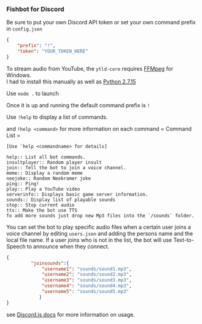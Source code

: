 ### Fishbot for Discord

Be sure to put your own Discord API token or set your own command prefix in `config.json`
```json
{
    "prefix": "!",
    "token": "YOUR_TOKEN_HERE"
}
```
To stream audio from YouTube, the `ytld-core` requires [FFMpeg](https://www.ffmpeg.org/download.html#build-windows  "FFMpeg") for Windows.  
I had to install this manually as well as [Python 2.7.15](https://www.python.org/downloads/release/python-2715/ "Python 2.7.15")

Use `node .` to launch

Once it is up and running the default command prefix is `!`
                  
Use `!help` to display a list of commands.
                   
and `!help <command>` for more information on each command
    = Command List =
    
    [Use `help <commandname> for details]
    
    help:: List all bot commands.
	insultplayer:: Random player insult
	join:: Tell the bot to join a voice channel.
	meme:: Display a random meme
	neojoke:: Random Neokramer joke
	ping:: Ping!
	play:: Play a YouTube video
	serverinfo:: Displays basic game server information.
	sounds:: Display list of playable sounds
	stop:: Stop current audio
	tts:: Make the bot use TTS
	To add more sounds just drop new Mp3 files into the `/sounds` folder.


You can set the bot to play specific audio files when a certain user joins a voice channel by editing `users.json` and adding the persons name and the local file name. If a user joins who is not in the list, the bot will use Text-to-Speech to announce when they connect.
```json
{
         "joinsounds":{
             "username1": "sounds/sound1.mp3",
             "username2": "sounds/sound2.mp3",
             "username3": "sounds/sound3.mp3",
             "username4": "sounds/sound4.mp3",
             "username5": "sounds/sound5.mp3"
            }
}
```

see [Discord.js docs](https://discord.js.org/#/docs/main/stable/general/welcome "Discord.js") for more information on usage.
